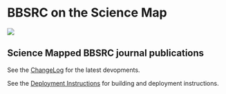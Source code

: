 # BBSRC on the Science Map

<a href="https://app.zenhub.com/workspace/o/cns-iu/bbsrc"><img src="https://raw.githubusercontent.com/ZenHubIO/support/master/zenhub-badge.png"></a>

## Science Mapped BBSRC journal publications

See the [ChangeLog](CHANGELOG.md) for the latest devopments.

See the [Deployment Instructions](DEPLOYMENT.md) for building and deployment instructions.
